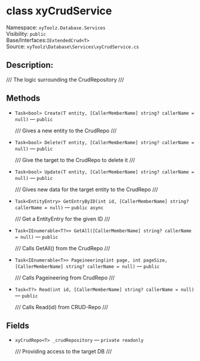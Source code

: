 # class xyCrudService<T>

Namespace: `xyToolz.Database.Services`  
Visibility: `public`  
Base/Interfaces:`IExtendedCrud<T>`  
Source: `xyToolz\Database\Services\xyCrudService.cs`

## Description:

/// The logic surrounding the CrudRepository
    ///

## Methods

- `Task<bool> Create(T entity, [CallerMemberName] string? callerName = null)` — `public`
  
  /// Gives a new entity to the CrudRepo 
        ///
- `Task<bool> Delete(T entity, [CallerMemberName] string? callerName = null)` — `public`
  
  /// Give the target to the CrudRepo to delete it
        ///
- `Task<bool> Update(T entity, [CallerMemberName] string? callerName = null)` — `public`
  
  /// Gives new data for the target entity to the CrudRepo 
        ///
- `Task<EntityEntry> GetEntryByID(int id, [CallerMemberName] string? callerName = null)` — `public async`
  
  /// Get a EntityEntry for the given ID
        ///
- `Task<IEnumerable<T?>> GetAll([CallerMemberName] string? callerName = null)` — `public`
  
  /// Calls GetAll() from the CrudRepo
        ///
- `Task<IEnumerable<T>> Pageineering(int page, int pageSize, [CallerMemberName] string? callerName = null)` — `public`
  
  /// Calls Pageineering from CrudRepo
        ///
- `Task<T?> Read(int id, [CallerMemberName] string? callerName = null)` — `public`
  
  /// Calls Read(id) from CRUD-Repo
        ///

## Fields

- `xyCrudRepo<T> _crudRepository` — `private readonly`
  
  /// Providing access to the target DB
        ///

